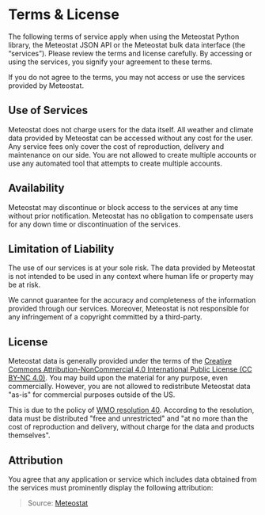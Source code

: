 # Terms & License

The following terms of service apply when using the Meteostat Python library, the Meteostat JSON API or the Meteostat bulk data interface (the “services”). Please review the terms and license carefully. By accessing or using the services, you signify your agreement to these terms.

If you do not agree to the terms, you may not access or use the services provided by Meteostat.

## Use of Services

Meteostat does not charge users for the data itself. All weather and climate data provided by Meteostat can be accessed without any cost for the user. Any service fees only cover the cost of reproduction, delivery and maintenance on our side. You are not allowed to create multiple accounts or use any automated tool that attempts to create multiple accounts.

## Availability

Meteostat may discontinue or block access to the services at any time without prior notification. Meteostat has no obligation to compensate users for any down time or discontinuation of the services.

## Limitation of Liability

The use of our services is at your sole risk. The data provided by Meteostat is not intended to be used in any context where human life or property may be at risk.

We cannot guarantee for the accuracy and completeness of the information provided through our services. Moreover, Meteostat is not responsible for any infringement of a copyright committed by a third-party.

## License

Meteostat data is generally provided under the terms of the [Creative Commons Attribution-NonCommercial 4.0 International Public License (CC BY-NC 4.0)](https://creativecommons.org/licenses/by-nc/4.0/legalcode). You may build upon the material
for any purpose, even commercially. However, you are not allowed to redistribute Meteostat data "as-is" for commercial purposes outside of the US.

This is due to the policy of [WMO resolution 40](https://community.wmo.int/resolution-40). According to the resolution, data must be distributed "free and unrestricted" and "at no more than the cost of reproduction and delivery, without charge for the data and products themselves".

## Attribution

You agree that any application or service which includes data obtained from the services must prominently display the following attribution:

> Source: [Meteostat](https://meteostat.net)
